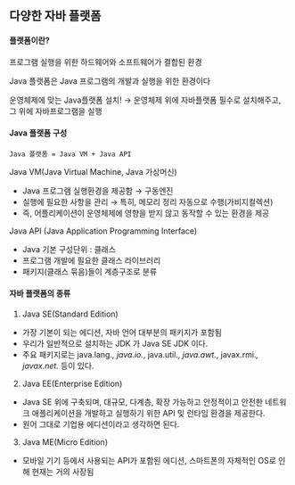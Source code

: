 ## 다양한 자바 플랫폼


#### 플랫폼이란?
프로그램 실행을 위한 하드웨어와 소프트웨어가 결합된 환경

Java 플랫폼은 Java 프로그램의 개발과 실행을 위한 환경이다

운영체제에 맞는 Java플랫폼 설치! → 운영체제 위에 자바플랫폼 필수로 설치해주고, 그 위에 자바프로그램을 실행

#### Java 플랫폼 구성

```
Java 플랫폼 = Java VM + Java API
```


Java VM(Java Virtual Machine, Java 가상머신)

* Java 프로그램 실행환경을 제공함 → 구동엔진
* 실행에 필요한 사항을 관리 → 특히, 메모리 정리 자동으로 수행(가비지컬렉션)
* 즉, 어플리케이션이 운영체제에 영향을 받지 않고 동작할 수 있는 환경을 제공


Java API (Java Application Programming Interface)

* Java 기본 구성단위 : 클래스
* 프로그램 개발에 필요한 클래스 라이브러리
* 패키지(클래스 묶음)들이 계층구조로 분류


#### 자바 플랫폼의 종류
1. Java SE(Standard Edition)
- 가장 기본이 되는 에디션, 자바 언어 대부분의 패키지가 포함됨
- 우리가 일반적으로 설치하는 JDK 가 Java SE JDK 이다.
- 주요 패키지로는 java.lang.*, java.io.*, java.util.*, java.awt.*, javax.rmi.*, javax.net.* 등이 있다.

2. Java EE(Enterprise Edition)
- Java SE 위에 구축되며, 대규모, 다계층, 확장 가능하고 안정적이고 안전한 네트워크 애플리케이션을 개발하고 실행하기 위한 API 및 런타임 환경을 제공한다.
- 원어 그대로 기업용 에디션이라고 생각하면 된다.

3. Java ME(Micro Edition)
- 모바일 기기 등에서 사용되는 API가 포함된 에디션, 스마트폰의 자체적인 OS로 인해 현재는 거의 사장됨